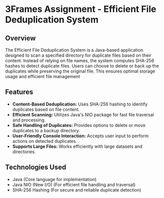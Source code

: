 # 3Frames Assignment - Efficient File Deduplication System


## Overview    
The Efficient File Deduplication System is a Java-based application designed to scan a specified directory for duplicate files based on their content.
Instead of relying on file names, the system computes SHA-256 hashes to detect duplicate files. 
Users can choose to delete or back up the duplicates while preserving the original file. This ensures optimal storage usage and efficient file management

## Features  
- **Content-Based Deduplication:** Uses SHA-256 hashing to identify duplicates based on file content.
- **Efficient Scanning:** Utilizes Java's NIO package for fast file traversal and processing.
- **Safe Handling of Duplicates:** Provides options to delete or move duplicates to a backup directory.
- **User-Friendly Console Interaction:** Accepts user input to perform actions on detected duplicates.
- **Supports Large Files:** Works efficiently with large datasets and directories.

## Technologies Used   
- Java (Core language for implementation)
- Java NIO (New I/O) (For efficient file handling and traversal)
- SHA-256 Hashing (For secure and reliable duplicate detection)
